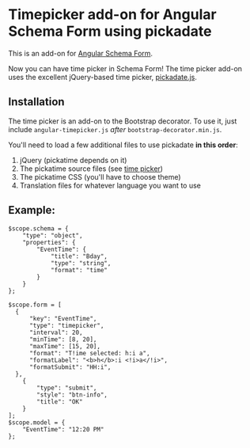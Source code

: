 

<h1>Timepicker add-on for Angular Schema Form using pickadate</h1>


<p>This is an add-on for <a href="https://github.com/Textalk/angular-schema-form/">Angular Schema Form</a>.</p>

<p>Now you can have time picker in Schema Form! The time picker add-on uses the excellent jQuery-based time picker,
<a href="http://amsul.ca/pickadate.js/">pickadate.js</a>.</p>

<h2>Installation</h2>
<p>The time picker is an add-on to the Bootstrap decorator. To use it, just include
<code>angular-timepicker.js</code> <em>after</em> <code>bootstrap-decorator.min.js</code>.</p>

<p>You'll need to load a few additional files to use pickadate <strong>in this order</strong>:</p>

<ol>
    <li>jQuery (pickatime depends on it)</li>
    <li>The pickatime source files (see <a href="http://amsul.ca/pickadate.js/time/">time picker</a>)</li>
    <li>The pickatime CSS (you'll have to choose theme)</li>
    <li>Translation files for whatever language you want to use</li>
</ol>

<h2>Example:</h2>

    $scope.schema = {
        "type": "object",
        "properties": {
            "EventTime": {
                "title": "Bday",
                "type": "string",
                "format": "time"                
            }
        }
    };

    $scope.form = [
      {
          "key": "EventTime",
          "type": "timepicker",
          "interval": 20,
          "minTime": [8, 20],
          "maxTime": [15, 20],
          "format": "T!ime selected: h:i a",
          "formatLabel": "<b>h</b>:i <!i>a</!i>",
          "formatSubmit": "HH:i",
      },
        {
            "type": "submit",
            "style": "btn-info",
            "title": "OK"
        }
    ];  
    $scope.model = {
        "EventTime": "12:20 PM"
    };
